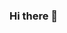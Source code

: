 ### Hi there 👋

<!--
**shadow-wave/shadow-wave** is a ✨ _special_ ✨ repository because its `README.md` (this file) appears on your GitHub profile.

Here are some ideas to get you started:

- 🔭 I’m currently working on Level 13 Web Security 
- 🌱 I’m currently learning Ajox
- 💬 Ask me about c++ and Java Script
- 📫 How to reach me: @Facebook-@levelno13 @Instagram-@shadow_wave13


